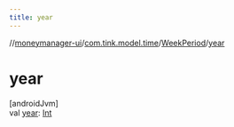 ```yaml
---
title: year
---
```

//[moneymanager-ui](../../../index.html)/[com.tink.model.time](../index.html)/[WeekPeriod](index.html)/[year](year.html)



# year



[androidJvm]\
val [year](year.html): [Int](https://kotlinlang.org/api/latest/jvm/stdlib/kotlin/-int/index.html)





